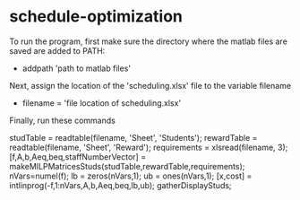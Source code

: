 # schedule-optimization
 To run the program, first make sure the directory where the matlab files are saved are added to PATH:
 - addpath 'path to matlab files'
 
 Next, assign the location of the 'scheduling.xlsx' file to the variable filename
 - filename = 'file location of scheduling.xlsx'
 
 Finally, run these commands
 
studTable = readtable(filename, 'Sheet', 'Students');
rewardTable = readtable(filename, 'Sheet', 'Reward');
requirements = xlsread(filename, 3);
[f,A,b,Aeq,beq,staffNumberVector] = makeMILPMatricesStuds(studTable,rewardTable,requirements);
nVars=numel(f);
lb = zeros(nVars,1);
ub = ones(nVars,1);
[x,cost] = intlinprog(-f,1:nVars,A,b,Aeq,beq,lb,ub);
gatherDisplayStuds;
